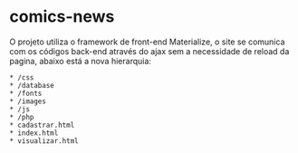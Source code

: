 # comics-news

O projeto utiliza o framework de front-end Materialize, o site se comunica com os códigos back-end através do ajax sem a necessidade de reload da pagina, abaixo está a nova hierarquia:

	* /css
	* /database
	* /fonts
	* /images
	* /js
	* /php
	* cadastrar.html
	* index.html
	* visualizar.html


